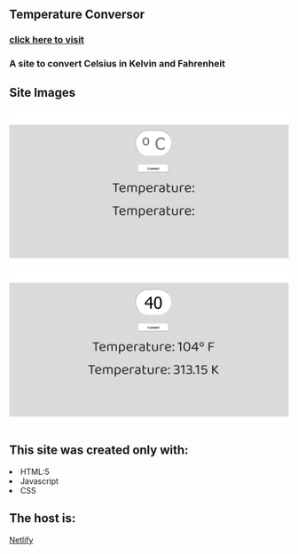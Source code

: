 ## Temperature Conversor
### [click here to visit](https://celsiusconverter.netlify.com/) 

### A site to convert Celsius in Kelvin and Fahrenheit

## Site Images
<img src="./conversor/prints/img0.png" /> <br>
<img src="./conversor/prints/img1.png" /> <br>

## This site was created only with: 
<li> HTML:5 </li>
<li> Javascript </li>
<li> CSS </li>

## The host is:
[Netlify](https://www.netlify.com/)
